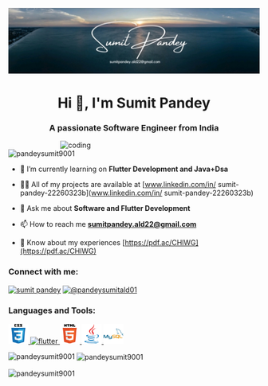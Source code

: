 ![logo](https://github.com/pandeysumit9001/pandeysumit9001/blob/main/gitbanner2.jpg)
<h1 align="center">Hi 👋, I'm Sumit Pandey</h1>
<h3 align="center">A passionate Software Engineer from India</h3>
<img align="right"alt="coding"width="400"src="https://user-images.githubusercontent.com/69011963/137184767-79a13ec7-1bb3-4341-a6da-3a149c9c159a.gif">
<p align="left"> <img src="https://komarev.com/ghpvc/?username=pandeysumit9001&label=Profile%20views&color=0e75b6&style=flat" alt="pandeysumit9001" /> </p>

- 🌱 I’m currently learning on **Flutter Development and Java+Dsa**

- 👨‍💻 All of my projects are available at [www.linkedin.com/in/ sumit-pandey-22260323b](www.linkedin.com/in/ sumit-pandey-22260323b)

- 💬 Ask me about **Software and Flutter Development**

- 📫 How to reach me **sumitpandey.ald22@gmail.com**

- 📄 Know about my experiences [https://pdf.ac/CHlWG](https://pdf.ac/CHlWG)

<h3 align="left">Connect with me:</h3>
<p align="left">
<a href="https://linkedin.com/in/sumit pandey" target="blank"><img align="center" src="https://raw.githubusercontent.com/rahuldkjain/github-profile-readme-generator/master/src/images/icons/Social/linked-in-alt.svg" alt="sumit pandey" height="30" width="40" /></a>
<a href="https://www.hackerrank.com/@pandeysumitald01" target="blank"><img align="center" src="https://raw.githubusercontent.com/rahuldkjain/github-profile-readme-generator/master/src/images/icons/Social/hackerrank.svg" alt="@pandeysumitald01" height="30" width="40" /></a>
</p>

<h3 align="left">Languages and Tools:</h3>
<p align="left"> <a href="https://www.w3schools.com/css/" target="_blank" rel="noreferrer"> <img src="https://raw.githubusercontent.com/devicons/devicon/master/icons/css3/css3-original-wordmark.svg" alt="css3" width="40" height="40"/> </a> <a href="https://flutter.dev" target="_blank" rel="noreferrer"> <img src="https://www.vectorlogo.zone/logos/flutterio/flutterio-icon.svg" alt="flutter" width="40" height="40"/> </a> <a href="https://www.w3.org/html/" target="_blank" rel="noreferrer"> <img src="https://raw.githubusercontent.com/devicons/devicon/master/icons/html5/html5-original-wordmark.svg" alt="html5" width="40" height="40"/> </a> <a href="https://www.java.com" target="_blank" rel="noreferrer"> <img src="https://raw.githubusercontent.com/devicons/devicon/master/icons/java/java-original.svg" alt="java" width="40" height="40"/> </a> <a href="https://www.mysql.com/" target="_blank" rel="noreferrer"> <img src="https://raw.githubusercontent.com/devicons/devicon/master/icons/mysql/mysql-original-wordmark.svg" alt="mysql" width="40" height="40"/> </a> </p>

<p><img align="left" src="https://github-readme-stats.vercel.app/api/top-langs?username=pandeysumit9001&show_icons=true&locale=en&layout=compact" alt="pandeysumit9001" /></p>

<p>&nbsp;<img align="center" src="https://github-readme-stats.vercel.app/api?username=pandeysumit9001&show_icons=true&locale=en" alt="pandeysumit9001" /></p>

<p><img align="center" src="https://github-readme-streak-stats.herokuapp.com/?user=pandeysumit9001&" alt="pandeysumit9001" /></p>
